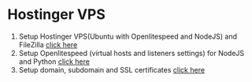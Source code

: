 # Hostinger VPS

1. Setup Hostinger VPS(Ubuntu with Openlitespeed and NodeJS) and FileZilla [click here](https://github.com/yashp241195/HostingerVPS/blob/main/hostingerVPSandFileZilla.md)
2. Setup Openlitespeed (virtual hosts and listeners settings) for NodeJS and Python [click here](https://github.com/yashp241195/HostingerVPS/blob/main/OpenliteSpeedVirtualHosts.md)
3. Setup domain, subdomain and SSL certificates [click here](https://github.com/yashp241195/HostingerVPS/blob/main/DomainSubdomainAndSSL.md)
